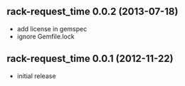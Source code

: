 ## rack-request_time 0.0.2 (2013-07-18)

*   add license in gemspec
*   ignore Gemfile.lock

## rack-request_time 0.0.1 (2012-11-22)

*   initial release

